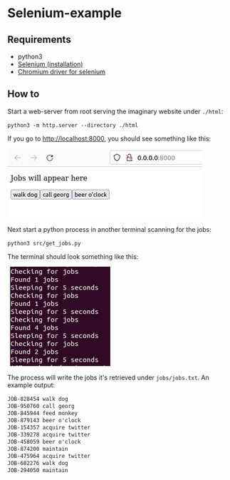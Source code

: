 # Selenium-example

## Requirements

- python3
- [Selenium (installation)](https://selenium-python.readthedocs.io/installation.html)
- [Chromium driver for selenium](https://selenium-python.readthedocs.io/installation.html#drivers)


## How to

Start a web-server from root serving the imaginary website under `./html`:

    python3 -m http.server --directory ./html

If you go to [http://localhost:8000](http://localhost:8000), you should see something like this:

![example-localhost](docs/example-localhost.png)

Next start a python process in another terminal scanning for the jobs:

    python3 src/get_jobs.py

The terminal should look something like this:

![example-get-jobs](docs/example-get-jobs.png)


The process will write the jobs it's retrieved under `jobs/jobs.txt`. An example output:

    JOB-828454 walk dog
    JOB-950760 call georg
    JOB-845944 feed monkey
    JOB-879143 beer o'clock
    JOB-154357 acquire twitter
    JOB-339278 acquire twitter
    JOB-458059 beer o'clock
    JOB-874200 maintain
    JOB-475964 acquire twitter
    JOB-682276 walk dog
    JOB-294050 maintain


